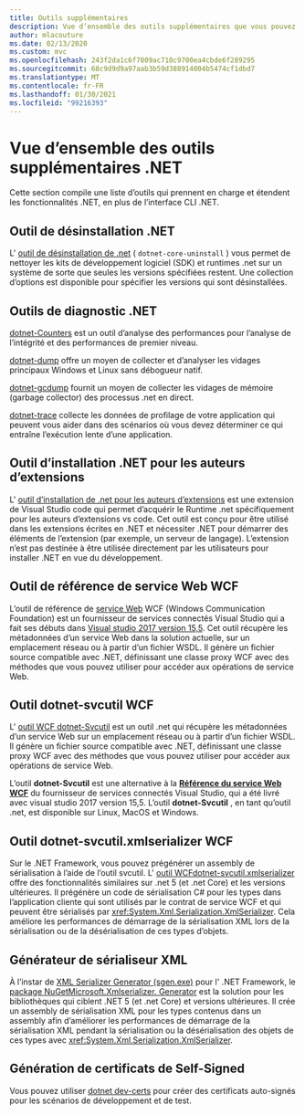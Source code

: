 ```yaml
---
title: Outils supplémentaires
description: Vue d’ensemble des outils supplémentaires que vous pouvez installer et qui prennent en charge et étendent les fonctionnalités .NET.
author: mlacouture
ms.date: 02/13/2020
ms.custom: mvc
ms.openlocfilehash: 243f2da1c6f7809ac710c9700ea4cbde6f289295
ms.sourcegitcommit: 68c9d9d9a97aab3b59d388914004b5474cf1dbd7
ms.translationtype: MT
ms.contentlocale: fr-FR
ms.lasthandoff: 01/30/2021
ms.locfileid: "99216393"
---
```

# <a name="net-additional-tools-overview"></a>Vue d’ensemble des outils supplémentaires .NET

Cette section compile une liste d’outils qui prennent en charge et étendent les fonctionnalités .NET, en plus de l’interface CLI .NET.

## <a name="net-uninstall-tool"></a>Outil de désinstallation .NET

L' [outil de désinstallation de .net](https://github.com/dotnet/cli-lab/releases) ( `dotnet-core-uninstall` ) vous permet de nettoyer les kits de développement logiciel (SDK) et runtimes .net sur un système de sorte que seules les versions spécifiées restent. Une collection d’options est disponible pour spécifier les versions qui sont désinstallées.

## <a name="net-diagnostic-tools"></a>Outils de diagnostic .NET

[dotnet-Counters](../diagnostics/dotnet-counters.md) est un outil d’analyse des performances pour l’analyse de l’intégrité et des performances de premier niveau.

[dotnet-dump](../diagnostics/dotnet-dump.md) offre un moyen de collecter et d’analyser les vidages principaux Windows et Linux sans débogueur natif.

[dotnet-gcdump](../diagnostics/dotnet-gcdump.md) fournit un moyen de collecter les vidages de mémoire (garbage collector) des processus .net en direct.

[dotnet-trace](../diagnostics/dotnet-trace.md) collecte les données de profilage de votre application qui peuvent vous aider dans des scénarios où vous devez déterminer ce qui entraîne l’exécution lente d’une application.

## <a name="net-install-tool-for-extension-authors"></a>Outil d’installation .NET pour les auteurs d’extensions

L' [outil d’installation de .net pour les auteurs d’extensions](https://github.com/dotnet/vscode-dotnet-runtime) est une extension de Visual Studio code qui permet d’acquérir le Runtime .net spécifiquement pour les auteurs d’extensions vs code. Cet outil est conçu pour être utilisé dans les extensions écrites en .NET et nécessiter .NET pour démarrer des éléments de l’extension (par exemple, un serveur de langage). L’extension n’est pas destinée à être utilisée directement par les utilisateurs pour installer .NET en vue du développement.

## <a name="wcf-web-service-reference-tool"></a>Outil de référence de service Web WCF

L’outil de référence de [service Web](wcf-web-service-reference-guide.md) WCF (Windows Communication Foundation) est un fournisseur de services connectés Visual Studio qui a fait ses débuts dans [Visual studio 2017 version 15,5](/visualstudio/releasenotes/vs2017-relnotes-v15.5#WCFTools). Cet outil récupère les métadonnées d’un service Web dans la solution actuelle, sur un emplacement réseau ou à partir d’un fichier WSDL. Il génère un fichier source compatible avec .NET, définissant une classe proxy WCF avec des méthodes que vous pouvez utiliser pour accéder aux opérations de service Web.

## <a name="wcf-dotnet-svcutil-tool"></a>Outil dotnet-svcutil WCF

L' [outil WCF dotnet-Svcutil](dotnet-svcutil-guide.md) est un outil .net qui récupère les métadonnées d’un service Web sur un emplacement réseau ou à partir d’un fichier WSDL. Il génère un fichier source compatible avec .NET, définissant une classe proxy WCF avec des méthodes que vous pouvez utiliser pour accéder aux opérations de service Web.

L’outil **dotnet-Svcutil** est une alternative à la [**Référence du service Web WCF**](wcf-web-service-reference-guide.md) du fournisseur de services connectés Visual Studio, qui a été livré avec visual studio 2017 version 15,5. L’outil **dotnet-Svcutil** , en tant qu’outil .net, est disponible sur Linux, MacOS et Windows.

## <a name="wcf-dotnet-svcutilxmlserializer-tool"></a>Outil dotnet-svcutil.xmlserializer WCF

Sur le .NET Framework, vous pouvez prégénérer un assembly de sérialisation à l’aide de l’outil svcutil. L' [ outil WCFdotnet-svcutil.xmlserializer](dotnet-svcutil.xmlserializer-guide.md) offre des fonctionnalités similaires sur .net 5 (et .net Core) et les versions ultérieures. Il prégénère un code de sérialisation C# pour les types dans l’application cliente qui sont utilisés par le contrat de service WCF et qui peuvent être sérialisés par <xref:System.Xml.Serialization.XmlSerializer>. Cela améliore les performances de démarrage de la sérialisation XML lors de la sérialisation ou de la désérialisation de ces types d’objets.

## <a name="xml-serializer-generator"></a>Générateur de sérialiseur XML

À l’instar de [XML Serializer Generator (sgen.exe)](../../standard/serialization/xml-serializer-generator-tool-sgen-exe.md) pour l' .NET Framework, le [ package NuGetMicrosoft.Xmlserializer. Generator](https://www.nuget.org/packages/Microsoft.XmlSerializer.Generator) est la solution pour les bibliothèques qui ciblent .NET 5 (et .net Core) et versions ultérieures. Il crée un assembly de sérialisation XML pour les types contenus dans un assembly afin d’améliorer les performances de démarrage de la sérialisation XML pendant la sérialisation ou la désérialisation des objets de ces types avec <xref:System.Xml.Serialization.XmlSerializer>.

## <a name="generating-self-signed-certificates"></a>Génération de certificats de Self-Signed

Vous pouvez utiliser [dotnet dev-certs](self-signed-certificates-guide.md) pour créer des certificats auto-signés pour les scénarios de développement et de test.
